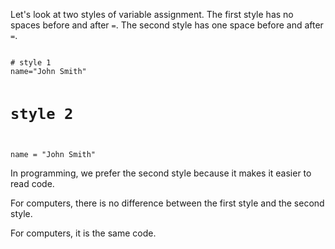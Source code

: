 Let's look at two styles of variable assignment.
The first style has no spaces before and after `=`.
The second style has one space before and after `=`.

<Editor lang="ruby">
<code>
# style 1
name="John Smith"

# style 2
name = "John Smith"
</code>
</Editor>

In programming, we prefer
the second style because
it makes it easier to read code.

For computers, there is no difference
between the first style and the second style.

For computers, it is the same code.